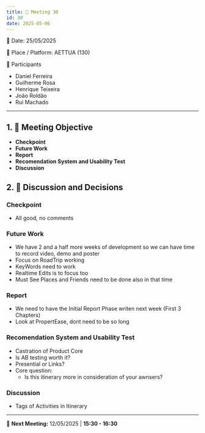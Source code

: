```yaml
---
title: 📝 Meeting 30
id: 30
date: 2025-05-06
---
```


📅 Date: 25/05/2025  

📍 Place / Platform: AETTUA (130)

👥 Participants  

- Daniel Ferreira
- Guilherme Rosa  
- Henrique Teixeira  
- João Roldão  
- Rui Machado  

---

## 1. 🎯 Meeting Objective  
- **Checkpoint**
- **Future Work**
- **Report**
- **Recomendation System and Usability Test**
- **Discussion**

## 2. 💬 Discussion and Decisions 
### Checkpoint
- All good, no comments

### Future Work
- We have 2 and a half more weeks of development so we can have time to record video, demo and poster
- Focus on RoadTrip working
- KeyWords need to work
- Realtime Edits is to focus too
- Must See Places and Friends need to be done also in that time

### Report
- We need to have the Initial Report Phase writen next week (First 3 Chapters)
- Look at PropertEase, dont need to be so long

### Recomendation System and Usability Test
- Castration of Product Core
- Is AB testing worth it?
- Presential or Links?
- Core question:
    - Is this itinerary more in consideration of your awnsers?

### Discussion
- Tags of Activities in Itinerary
    
---

📅 **Next Meeting:** 12/05/2025 | **15:30 - 16:30**  
